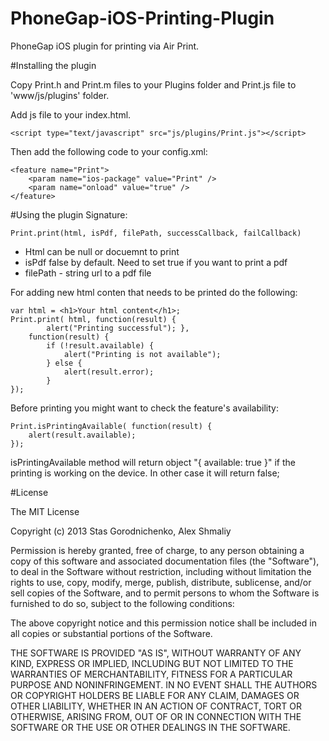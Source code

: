 PhoneGap-iOS-Printing-Plugin
================================================

PhoneGap iOS plugin for printing via Air Print.

#Installing the plugin

Copy Print.h and Print.m files to your Plugins folder and Print.js file to 'www/js/plugins' folder.

Add js file to your index.html.

    <script type="text/javascript" src="js/plugins/Print.js"></script>

Then add the following code to your config.xml:

	<feature name="Print">
		<param name="ios-package" value="Print" />
		<param name="onload" value="true" />
	</feature>

#Using the plugin
Signature:

    Print.print(html, isPdf, filePath, successCallback, failCallback)

- Html can be null or docuemnt to print
- isPdf false by default. Need to set true if you want to print a pdf
- filePath - string url to a pdf file

For adding new html conten that needs to be printed do the following:

	var html = <h1>Your html content</h1>;
    Print.print( html, function(result) {
        	alert("Printing successful"); }, 
        function(result) {
            if (!result.available) { 
                alert("Printing is not available");
            } else {
                alert(result.error);
            }
    });

Before printing you might want to check the feature's availability:

    Print.isPrintingAvailable( function(result) {
        alert(result.available);
    });

isPrintingAvailable method will return object "{ available: true }" if the printing is working on the device. In other case it will return false;

#License

The MIT License

Copyright (c) 2013 Stas Gorodnichenko, Alex Shmaliy

Permission is hereby granted, free of charge, to any person obtaining a copy of this software and associated documentation files (the "Software"), to deal in the Software without restriction, including without limitation the rights to use, copy, modify, merge, publish, distribute, sublicense, and/or sell copies of the Software, and to permit persons to whom the Software is furnished to do so, subject to the following conditions:

The above copyright notice and this permission notice shall be included in all copies or substantial portions of the Software.

THE SOFTWARE IS PROVIDED "AS IS", WITHOUT WARRANTY OF ANY KIND, EXPRESS OR IMPLIED, INCLUDING BUT NOT LIMITED TO THE WARRANTIES OF MERCHANTABILITY, FITNESS FOR A PARTICULAR PURPOSE AND NONINFRINGEMENT. IN NO EVENT SHALL THE AUTHORS OR COPYRIGHT HOLDERS BE LIABLE FOR ANY CLAIM, DAMAGES OR OTHER LIABILITY, WHETHER IN AN ACTION OF CONTRACT, TORT OR OTHERWISE, ARISING FROM, OUT OF OR IN CONNECTION WITH THE SOFTWARE OR THE USE OR OTHER DEALINGS IN THE SOFTWARE.
